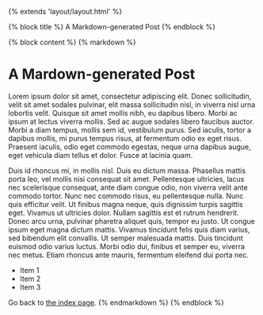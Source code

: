 {% extends 'layout/layout.html' %}

{% block title %}
A Markdown-generated Post
{% endblock %}

{% block content %}
{% markdown %}
# A Mardown-generated Post

Lorem ipsum dolor sit amet, consectetur adipiscing elit. Donec sollicitudin, velit sit amet sodales pulvinar, elit massa sollicitudin nisl, in viverra nisl urna lobortis velit. Quisque sit amet mollis nibh, eu dapibus libero. Morbi ac ipsum at lectus viverra mollis. Sed ac augue sodales libero faucibus auctor. Morbi a diam tempus, mollis sem id, vestibulum purus. Sed iaculis, tortor a dapibus mollis, mi purus tempus risus, at fermentum odio ex eget risus. Praesent iaculis, odio eget commodo egestas, neque urna dapibus augue, eget vehicula diam tellus et dolor. Fusce at lacinia quam.

Duis id rhoncus mi, in mollis nisl. Duis eu dictum massa. Phasellus mattis porta leo, vel mollis nisi consequat sit amet. Pellentesque ultricies, lacus nec scelerisque consequat, ante diam congue odio, non viverra velit ante commodo tortor. Nunc nec commodo risus, eu pellentesque nulla. Nunc quis efficitur velit. Ut finibus magna neque, quis dignissim turpis sagittis eget. Vivamus ut ultricies dolor. Nullam sagittis est et rutrum hendrerit. Donec arcu urna, pulvinar pharetra aliquet quis, tempor eu justo. Ut congue ipsum eget magna dictum mattis. Vivamus tincidunt felis quis diam varius, sed bibendum elit convallis. Ut semper malesuada mattis. Duis tincidunt euismod odio varius luctus. Morbi odio dui, finibus et semper eu, viverra nec metus. Etiam rhoncus ante mauris, fermentum eleifend dui porta nec.

* Item 1
* Item 2
* Item 3

Go back to [the index page](/).
{% endmarkdown %}
{% endblock %}